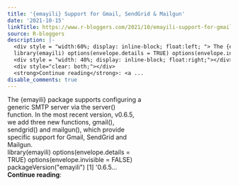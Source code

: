 ```yaml
---
title: '{emayili} Support for Gmail, SendGrid & Mailgun'
date: '2021-10-15'
linkTitle: https://www.r-bloggers.com/2021/10/emayili-support-for-gmail-sendgrid-mailgun/
source: R-bloggers
description: |-
  <div style = "width:60%; display: inline-block; float:left; "> The {emayili} package supports configuring a generic SMTP server via the server() function. In the most recent version, v0.6.5, we add three new functions, gmail(), sendgrid() and mailgun(), which provide specific support for Gmail, SendGrid and Mailgun.<br />
  library(emayili) options(envelope.details = TRUE) options(envelope.invisible = FALSE) packageVersion("emayili") [1] '0.6.5...</div>
  <div style = "width: 40%; display: inline-block; float:right;"></div>
  <div style="clear: both;"></div>
  <strong>Continue reading</strong>: <a ...
disable_comments: true
---
```

<div style = "width:60%; display: inline-block; float:left; "> The {emayili} package supports configuring a generic SMTP server via the server() function. In the most recent version, v0.6.5, we add three new functions, gmail(), sendgrid() and mailgun(), which provide specific support for Gmail, SendGrid and Mailgun.<br />
library(emayili) options(envelope.details = TRUE) options(envelope.invisible = FALSE) packageVersion("emayili") [1] '0.6.5...</div>
<div style = "width: 40%; display: inline-block; float:right;"></div>
<div style="clear: both;"></div>
<strong>Continue reading</strong>: <a ...